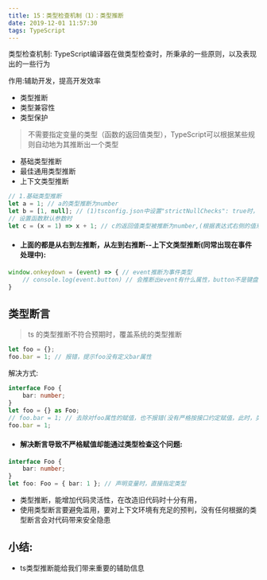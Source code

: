 ```yaml
---
title: 15：类型检查机制（1）：类型推断
date: 2019-12-01 11:57:30
tags: TypeScript
---
```

类型检查机制:
TypeScript编译器在做类型检查时，所秉承的一些原则，以及表现出的一些行为

作用:辅助开发，提高开发效率
- 类型推断
- 类型兼容性
- 类型保护


> 不需要指定变量的类型（函数的返回值类型），TypeScript可以根据某些规则自动地为其推断出一个类型
- 基础类型推断
- 最佳通用类型推断
- 上下文类型推断

<!-- more -->

```ts
// 1.基础类型推断
let a = 1; // a的类型推断为number
let b = [1, null]; // (1)tsconfig.json中设置"strictNullChecks": true时，(2.最佳通用类型推断)推断为[number | null]; (2)'strictNullChecks'设为false时，推断为[number]
// 设置函数默认参数时
let c = (x = 1) => x + 1; // c的返回值类型被推断为number,(根据表达式右侧的值来推断表达式左侧的类型)
```
- #### 上面的都是从右到左推断，从左到右推断--上下文类型推断(同常出现在事件处理中):
```ts
window.onkeydown = (event) => { // event推断为事件类型
    // console.log(event.button) // 会推断出event有什么属性，button不是键盘事件的属性
}
```
## 类型断言
> ts 的类型推断不符合预期时，覆盖系统的类型推断

```ts
let foo = {};
foo.bar = 1; // 报错，提示foo没有定义bar属性
```
解决方式:
```ts
interface Foo {
    bar: number;
}
let foo = {} as Foo;
// foo.bar = 1; // 去除对foo属性的赋值，也不报错(没有严格按接口约定赋值，此时，类型断言被滥用了)
foo.bar = 1;
```

- #### 解决断言导致不严格赋值却能通过类型检查这个问题:
```ts
interface Foo {
    bar: number;
}
let foo: Foo = { bar: 1 }; // 声明变量时，直接指定类型
```
- 类型推断，能增加代码灵活性，在改造旧代码时十分有用，
- 使用类型断言要避免滥用，要对上下文环境有充足的预判，没有任何根据的类型断言会对代码带来安全隐患
## 小结:
- ts类型推断能给我们带来重要的辅助信息